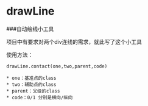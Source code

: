 # drawLine
###自动绘线小工具

项目中有要求对两个div连线的需求，就此写了这个小工具

使用方法：

    drawLine.contact(one,two,parent,code)

    * one：基准点的class
    * two：辅助点的class
    * parent：父级的class
    * code：0/1 分别是横向/纵向